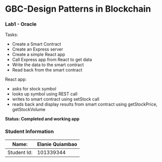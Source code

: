GBC-Design Patterns in Blockchain
===================================
### Lab1 - Oracle
Tasks:
- Create a Smart Contract
- Create an Express server
- Create a simple React app
- Call Express app from React to get data
- Write the data to the smart contract
- Read back from the smart contract

React app:
- asks for stock symbol
- looks up symbol using REST call
- writes to smart contract using setStock call
- reads back and display results from smart contract using getStockPrice, getStockVolume

**Status: Completed and working app** 

### Student Information

Name:       | Elanie Quiambao 
------------|------------
Student Id: | 101339344
